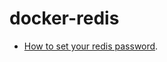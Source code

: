 # docker-redis
* [How to set your redis password](https://www.digitalocean.com/community/tutorials/how-to-secure-your-redis-installation-on-ubuntu-14-04).